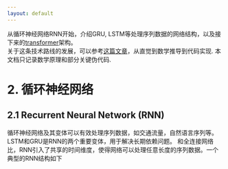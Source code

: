 ```yaml
---
layout: default
---
```


从循环神经网络RNN开始，介绍GRU, LSTM等处理序列数据的网络结构，以及接下来的[transformer](./ml_transformer.md)架构。<br>
关于这条技术路线的发展，可以参考[这篇文章](https://zhuanlan.zhihu.com/p/5910889223)，从直觉到数学推导到代码实现. 本文档只记录数学原理和部分关键伪代码. <br>
# 2. 循环神经网络
## 2.1 Recurrent Neural Network (RNN)
循环神经网络及其变体可以有效处理序列数据，如交通流量，自然语言序列等。LSTM和GRU是RNN的两个重要变体，用于解决长期依赖问题。
和全连接网络比，RNN引入了共享的时间维度，使得网络可以处理任意长度的序列数据。一个典型的RNN结构如下